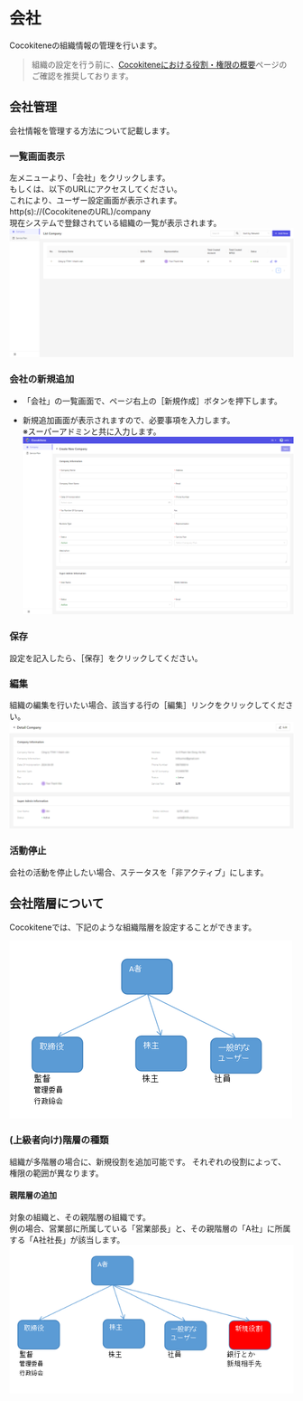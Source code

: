 # 会社
Cocokiteneの組織情報の管理を行います。

> 組織の設定を行う前に、[Cocokiteneにおける役割・権限の概要](/ja/permission)ページのご確認を推奨しております。

## 会社管理
会社情報を管理する方法について記載します。  

### 一覧画面表示
左メニューより、「会社」をクリックします。  
もしくは、以下のURLにアクセスしてください。  
これにより、ユーザー設定画面が表示されます。  
http(s)://(CocokiteneのURL)/company</br>
現在システムで登録されている組織の一覧が表示されます。
![会社管理画面](img/company/company.list1.png)  


### 会社の新規追加
- 「会社」の一覧画面で、ページ右上の［新規作成］ボタンを押下します。

- 新規追加画面が表示されますので、必要事項を入力します。  
※スーパーアドミンと共に入力します。
![会社管理画面](img/company/company.add1.png)  

### 保存
設定を記入したら、［保存］をクリックしてください。

### 編集
組織の編集を行いたい場合、該当する行の［編集］リンクをクリックしてください。  
![会社管理画面](img/company/company.edit1.png)  

### 活動停止
会社の活動を停止したい場合、ステータスを「非アクティブ」にします。




## 会社階層について
Cocokiteneでは、下記のような組織階層を設定することができます。

![組織階層](img/organization/organization1.png)


### (上級者向け)階層の種類
組織が多階層の場合に、新規役割を追加可能です。 
それぞれの役割によって、権限の範囲が異なります。  


#### 親階層の追加
対象の組織と、その親階層の組織です。  
例の場合、営業部に所属している「営業部長」と、その親階層の「A社」に所属する「A社社長」が該当します。
![組織階層](img/organization/organization2.png)